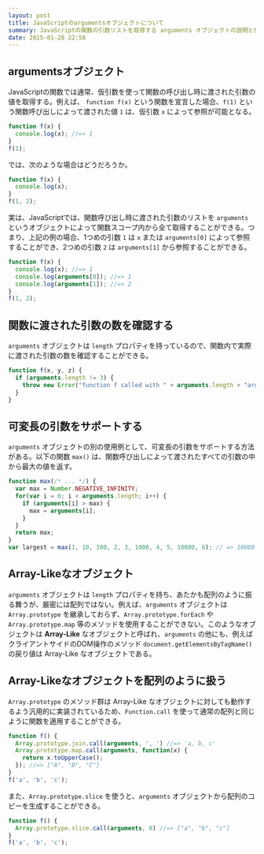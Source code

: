 ```yaml
---
layout: post
title: JavaScriptのargumentsオブジェクトについて
summary: JavaScriptの関数の引数リストを取得する arguments オブジェクトの説明と使用例
date: 2015-01-28 22:58
---
```


## argumentsオブジェクト

JavaScriptの関数では通常、仮引数を使って関数の呼び出し時に渡された引数の値を取得する。例えば、 `function f(x)` という関数を宣言した場合、`f(1)` という関数呼び出しによって渡された値 `1` は、仮引数 `x` によって参照が可能となる。

```js
function f(x) {
  console.log(x); //=> 1
}
f(1);
```

では、次のような場合はどうだろうか。

```js
function f(x) {
  console.log(x);
}
f(1, 2);
```

実は、JavaScriptでは、関数呼び出し時に渡された引数のリストを `arguments` というオブジェクトによって関数スコープ内から全て取得することができる。つまり、上記の例の場合、1つめの引数 `1` は `x` または `arguments[0]` によって参照することができ、2つめの引数 `2` は `arguments[1]` から参照することができる。

```js
function f(x) {
  console.log(x); //=> 1
  console.log(arguments[0]); //=> 1
  console.log(arguments[1]); //=> 2
}
f(1, 2);
```

## 関数に渡された引数の数を確認する

`arguments` オブジェクトは `length` プロパティを持っているので、関数内で実際に渡された引数の数を確認することができる。

```js
function f(x, y, z) {
  if (arguments.length != 3) {
    throw new Error("function f called with " + arguments.length + "arguments, but it expects 3 arguments.");
  }
}
```

## 可変長の引数をサポートする

`arguments` オブジェクトの別の使用例として、可変長の引数をサポートする方法がある。以下の関数 `max()` は、関数呼び出しによって渡されたすべての引数の中から最大の値を返す。

```js
function max(/* ... */) {
  var max = Number.NEGATIVE_INFINITY;
  for(var i = 0; i < arguments.length; i++) {
    if (arguments[i] > max) {
      max = arguments[i];
    }
  }
  return max;
}
var largest = max(1, 10, 100, 2, 3, 1000, 4, 5, 10000, 6); // => 10000
```

## Array-Likeなオブジェクト

`arguments` オブジェクトは `length` プロパティを持ち、あたかも配列のように振る舞うが、厳密には配列ではない。例えば、`arguments` オブジェクトは `Array.prototype` を継承しておらず、`Array.prototype.forEach` や `Array.prototype.map` 等のメソッドを使用することができない。このようなオブジェクトは **Array-Like** なオブジェクトと呼ばれ、`arguments` の他にも、例えばクライアントサイドのDOM操作のメソッド `document.getElementsByTagName()` の戻り値は Array-Like なオブジェクトである。

## Array-Likeなオブジェクトを配列のように扱う

`Array.prototype` のメソッド群は Array-Like なオブジェクトに対しても動作するよう汎用的に実装されているため、`Function.call` を使って通常の配列と同じように関数を適用することができる。

```js
function f() {
  Array.prototype.join.call(arguments, ', ') //=> 'a, b, c'
  Array.prototype.map.call(arguments, function(x) {
    return x.toUpperCase();
  }); //=> ["A", "B", "C"]
}
f('a', 'b', 'c');
```

また、`Array.prototype.slice` を使うと、`arguments` オブジェクトから配列のコピーを生成することができる。

```js
function f() {
  Array.prototype.slice.call(arguments, 0) //=> ["a", "b", "c"]
}
f('a', 'b', 'c');
```

